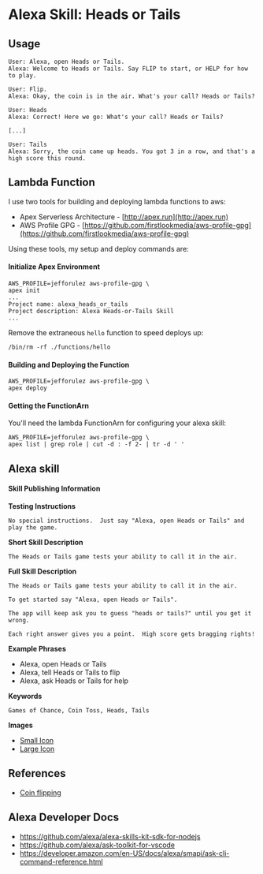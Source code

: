 
# Alexa Skill: Heads or Tails

## Usage

```
User: Alexa, open Heads or Tails.
Alexa: Welcome to Heads or Tails. Say FLIP to start, or HELP for how to play.

User: Flip.
Alexa: Okay, the coin is in the air. What's your call? Heads or Tails?

User: Heads
Alexa: Correct! Here we go: What's your call? Heads or Tails?

[...]

User: Tails
Alexa: Sorry, the coin came up heads. You got 3 in a row, and that's a high score this round.
```

## Lambda Function

I use two tools for building and deploying lambda functions to aws:

* Apex Serverless Architecture - [http://apex.run](http://apex.run)
* AWS Profile GPG - [https://github.com/firstlookmedia/aws-profile-gpg](https://github.com/firstlookmedia/aws-profile-gpg)

Using these tools, my setup and deploy commands are:

#### Initialize Apex Environment

```
AWS_PROFILE=jefforulez aws-profile-gpg \
apex init
...
Project name: alexa_heads_or_tails
Project description: Alexa Heads-or-Tails Skill
...
```

Remove the extraneous `hello` function to speed deploys up:

```
/bin/rm -rf ./functions/hello
```

#### Building and Deploying the Function

```
AWS_PROFILE=jefforulez aws-profile-gpg \
apex deploy
```

#### Getting the FunctionArn

You'll need the lambda FunctionArn for configuring your alexa skill:

```
AWS_PROFILE=jefforulez aws-profile-gpg \
apex list | grep role | cut -d : -f 2- | tr -d ' '
```

## Alexa skill

#### Skill Publishing Information

**Testing Instructions**

```
No special instructions.  Just say "Alexa, open Heads or Tails" and play the game.
```

**Short Skill Description**

```
The Heads or Tails game tests your ability to call it in the air.
```

**Full Skill Description**

```
The Heads or Tails game tests your ability to call it in the air.

To get started say "Alexa, open Heads or Tails".

The app will keep ask you to guess "heads or tails?" until you get it wrong.

Each right answer gives you a point.  High score gets bragging rights!
```

**Example Phrases**

- Alexa, open Heads or Tails
- Alexa, tell Heads or Tails to flip
- Alexa, ask Heads or Tails for help

**Keywords**

```
Games of Chance, Coin Toss, Heads, Tails
```

**Images**

- [Small Icon](./images/skill-108.png)
- [Large Icon](./images/skill-512.png)


## References

- [Coin flipping](https://en.wikipedia.org/wiki/Coin_flipping6)


## Alexa Developer Docs

- https://github.com/alexa/alexa-skills-kit-sdk-for-nodejs
- https://github.com/alexa/ask-toolkit-for-vscode
- https://developer.amazon.com/en-US/docs/alexa/smapi/ask-cli-command-reference.html



